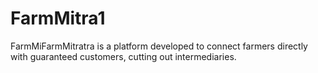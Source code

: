 # FarmMitra1
FarmMiFarmMitratra is a platform developed to connect farmers directly with guaranteed customers, cutting out intermediaries.
